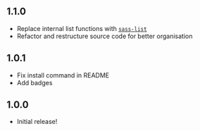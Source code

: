 ## 1.1.0

* Replace internal list functions with [`sass-list`](https://www.npmjs.com/package/sass-list)
* Refactor and restructure source code for better organisation

## 1.0.1

* Fix install command in README
* Add badges

## 1.0.0

* Initial release!
